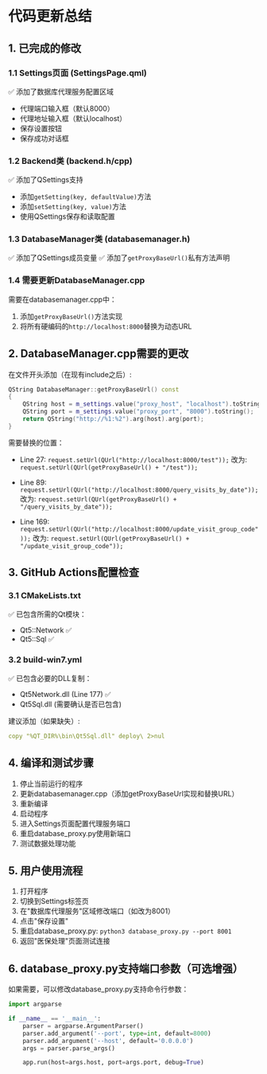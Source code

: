 # 代码更新总结

## 1. 已完成的修改

### 1.1 Settings页面 (SettingsPage.qml)
✅ 添加了数据库代理服务配置区域
- 代理端口输入框（默认8000）
- 代理地址输入框（默认localhost）
- 保存设置按钮
- 保存成功对话框

### 1.2 Backend类 (backend.h/cpp)
✅ 添加了QSettings支持
- 添加`getSetting(key, defaultValue)`方法
- 添加`setSetting(key, value)`方法
- 使用QSettings保存和读取配置

### 1.3 DatabaseManager类 (databasemanager.h)
✅ 添加了QSettings成员变量
✅ 添加了`getProxyBaseUrl()`私有方法声明

### 1.4 需要更新DatabaseManager.cpp
需要在databasemanager.cpp中：
1. 添加`getProxyBaseUrl()`方法实现
2. 将所有硬编码的`http://localhost:8000`替换为动态URL

## 2. DatabaseManager.cpp需要的更改

在文件开头添加（在现有include之后）:
```cpp
QString DatabaseManager::getProxyBaseUrl() const
{
    QString host = m_settings.value("proxy_host", "localhost").toString();
    QString port = m_settings.value("proxy_port", "8000").toString();
    return QString("http://%1:%2").arg(host).arg(port);
}
```

需要替换的位置：
- Line 27: `request.setUrl(QUrl("http://localhost:8000/test"));`
  改为: `request.setUrl(QUrl(getProxyBaseUrl() + "/test"));`

- Line 89: `request.setUrl(QUrl("http://localhost:8000/query_visits_by_date"));`
  改为: `request.setUrl(QUrl(getProxyBaseUrl() + "/query_visits_by_date"));`

- Line 169: `request.setUrl(QUrl("http://localhost:8000/update_visit_group_code"));`
  改为: `request.setUrl(QUrl(getProxyBaseUrl() + "/update_visit_group_code"));`

## 3. GitHub Actions配置检查

### 3.1 CMakeLists.txt
✅ 已包含所需的Qt模块：
- Qt5::Network ✅
- Qt5::Sql ✅

### 3.2 build-win7.yml
✅ 已包含必要的DLL复制：
- Qt5Network.dll (Line 177) ✅
- Qt5Sql.dll (需要确认是否已包含)

建议添加（如果缺失）:
```yaml
copy "%QT_DIR%\bin\Qt5Sql.dll" deploy\ 2>nul
```

## 4. 编译和测试步骤

1. 停止当前运行的程序
2. 更新databasemanager.cpp（添加getProxyBaseUrl实现和替换URL）
3. 重新编译
4. 启动程序
5. 进入Settings页面配置代理服务端口
6. 重启database_proxy.py使用新端口
7. 测试数据处理功能

## 5. 用户使用流程

1. 打开程序
2. 切换到Settings标签页
3. 在"数据库代理服务"区域修改端口（如改为8001）
4. 点击"保存设置"
5. 重启database_proxy.py: `python3 database_proxy.py --port 8001`
6. 返回"医保处理"页面测试连接

## 6. database_proxy.py支持端口参数（可选增强）

如果需要，可以修改database_proxy.py支持命令行参数：
```python
import argparse

if __name__ == '__main__':
    parser = argparse.ArgumentParser()
    parser.add_argument('--port', type=int, default=8000)
    parser.add_argument('--host', default='0.0.0.0')
    args = parser.parse_args()

    app.run(host=args.host, port=args.port, debug=True)
```
